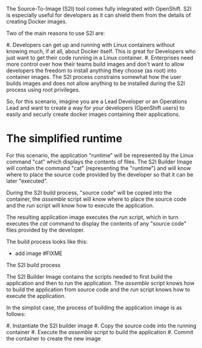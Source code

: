 The Source-To-Image (S2I) tool comes fully integrated with OpenShift.  S2I is especially useful for developers as it can shield them from the details of creating Docker images.  

Two of the main reasons to use S2I are:

#. Developers can get up and running with Linux containers without knowing much, if at all, about Docker itself.  This is great for Developers who just want to get their code running in a Linux container.
#. Enterprises need more control over how their teams build images and don't want to allow developers the freedom to install anything they choose (as root) into container images.  The S2I process constrains somewhat how the user builds images and does not allow anything to be installed during the S2I process using root privileges. 

So, for this scenario, imagine you are a Lead Developer or an Operations Lead and want to create a way for your developers (OpenShift users) to easily and securly create docker images containing their applications. 

# The simplified runtime

For this scenario, the application "runtime" will be represented by the Linux command "cat" which displays the contents of files.
The S2I Builder Image will contain the command "cat" (representing the "runtime") and will know where to place the source code provided by the developer so that it can be later "executed". 

During the S2I build process, "source code" will be copied into the container, the _assemble_ script will know where to place the source code and the _run_ script will know how to execute the application.

The resulting application image executes the _run_ script, which in turn executes the _cat_ command to display the contents of any "source code" files provided by the developer.

The build process looks like this:

- add image #FIXME

The S2I build process

The S2I Builder Image contains the scripts needed to first build the application and then to run the application.
The _assemble_ script knows how to build the application from source code and
the _run_ script knows how to execute the application.  

In the simplist case, the process of building the application image is as follows:

#. Instantiate the S2I builder image
#. Copy the source code into the running container 
#. Execute the _assemble_ script to build the application
#. Commit the container to create the new image


